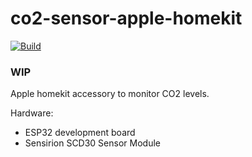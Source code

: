# co2-sensor-apple-homekit

[![Build](https://github.com/SCVready/co2-sensor-apple-homekit/actions/workflows/Build.yml/badge.svg)](https://github.com/SCVready/co2-sensor-apple-homekit/actions/workflows/Build.yml)

### WIP

Apple homekit accessory to monitor CO2 levels.

Hardware:
- ESP32 development board
- Sensirion SCD30 Sensor Module
